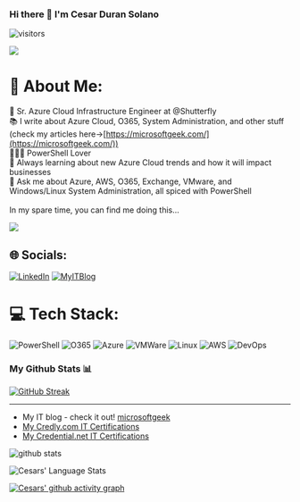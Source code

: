 ### Hi there 👋 I'm Cesar Duran Solano

![visitors](https://visitor-badge.glitch.me/badge?page_id=microsoftgeek.visitor-badge)

![](https://komarev.com/ghpvc/?username=microsoftgeek)


# 💫 About Me:
🔭 Sr. Azure Cloud Infrastructure Engineer at @Shutterfly<br>📚 I write about Azure Cloud, O365, System Administration, and other stuff (check my articles here->[https://microsoftgeek.com/](https://microsoftgeek.com/))<br>👩🏻‍💻 PowerShell Lover<br>🌱 Always learning about new Azure Cloud trends and how it will impact businesses<br>💬 Ask me about Azure, AWS, O365, Exchange, VMware, and Windows/Linux System Administration, all spiced with PowerShell<br><br> In my spare time, you can find me doing this...

![](https://camo.githubusercontent.com/992babdffd8c74a1502de375fbdf7e4d54773242/68747470733a2f2f6d656469612e67697068792e636f6d2f6d656469612f53576f536b4e36447854737a71494b4571762f67697068792e676966)


## 🌐 Socials:
[![LinkedIn](https://img.shields.io/badge/LinkedIn-%230077B5.svg?logo=linkedin&logoColor=white)](https://linkedin.com/in/cesar-duran-msgeek/) [![MyITBlog](https://img.shields.io/badge/microsoftgeek-12100E?logo=microsoftgeek&logoColor=white)](https://microsoftgeek.com/) 

# 💻 Tech Stack:
![PowerShell](https://img.shields.io/badge/powershell-3670A0?style=for-the-badge&logo=powershell&logoColor=ffdd54) ![O365](https://img.shields.io/badge/O365-%23276DC3.svg?style=for-the-badge&logo=o365&logoColor=white) ![Azure](https://img.shields.io/badge/azure-%230072C6.svg?style=for-the-badge&logo=azure-devops&logoColor=white) ![VMWare](https://img.shields.io/badge/vmware-%2344A833.svg?style=for-the-badge&logo=vmware&logoColor=white) ![Linux](https://img.shields.io/badge/redhat-%23D00000.svg?style=for-the-badge&logo=redhat&logoColor=white) ![AWS](https://img.shields.io/badge/aws-%23F7931E.svg?style=for-the-badge&logo=aws&logoColor=white) ![DevOps](https://img.shields.io/badge/devops-%23FF6F00.svg?style=for-the-badge&logo=devops&logoColor=white)



### My Github Stats 📊

[![GitHub Streak](https://streak-stats.demolab.com/?user=microsoftgeek&theme=ads-juicy-fresh)](https://git.io/streak-stats)
<!--
For future use
<a href="https://www.instagram.com/hemant.gz/">
  <img align="left" alt="Instagram" width="22px" src="https://cdn.jsdelivr.net/npm/simple-icons@v3/icons/instagram.svg" />
</a>
<a href="https://leetcode.com//">
  <img align="left" alt="Leetcode" width="22px" src="https://cdn.jsdelivr.net/npm/simple-icons@v3/icons/leetcode.svg" />
</a>
-->

---


* My IT blog - check it out! <a href="https://microsoftgeek.com/">microsoftgeek</a>
* <a href="https://www.credly.com/users/cesar-duran.822df967/badges">My Credly.com IT Certifications</a>
* <a href="https://www.credential.net/profile/cesarduran/wallet">My Credential.net IT Certifications</a>

<img src="https://github-readme-stats.vercel.app/api/?username=microsoftgeek&show_icons=true&count_private=true&title_color=fffffff&icon_color=000000&text_color=000000" alt="github stats"/>


![Cesars' Language Stats](https://github-readme-stats.vercel.app/api/top-langs/?username=microsoftgeek&layout=compact&theme=radical)

[![Cesars' github activity graph](https://github-readme-activity-graph.cyclic.app/graph?username=microsoftgeek&theme=github-compact)](https://github.com/ashutosh00710/github-readme-activity-graph)
